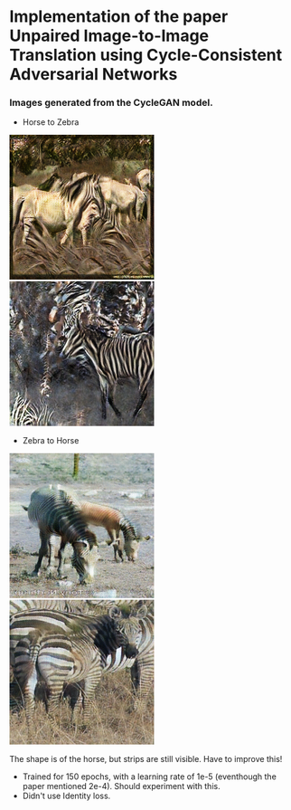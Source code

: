 # Implementation of the paper Unpaired Image-to-Image Translation using Cycle-Consistent Adversarial Networks


### Images generated from the CycleGAN model.

* Horse to Zebra

![Horse to Zebra](CycleGAN/saved_images/zebra_600.png)
![Horse to Zebra](saved_images/zebra_1200.png)



* Zebra to Horse

![Zebra to Horse](CycleGAN/saved_images/horse_200.png)
![Zebra to Horse](CycleGAN/saved_images/horse_1200.png)

The shape is of the horse, but strips are still visible. Have to improve this!


* Trained for 150 epochs, with a learning rate of 1e-5 (eventhough the paper mentioned 2e-4). Should experiment with this. 
* Didn't use Identity loss.